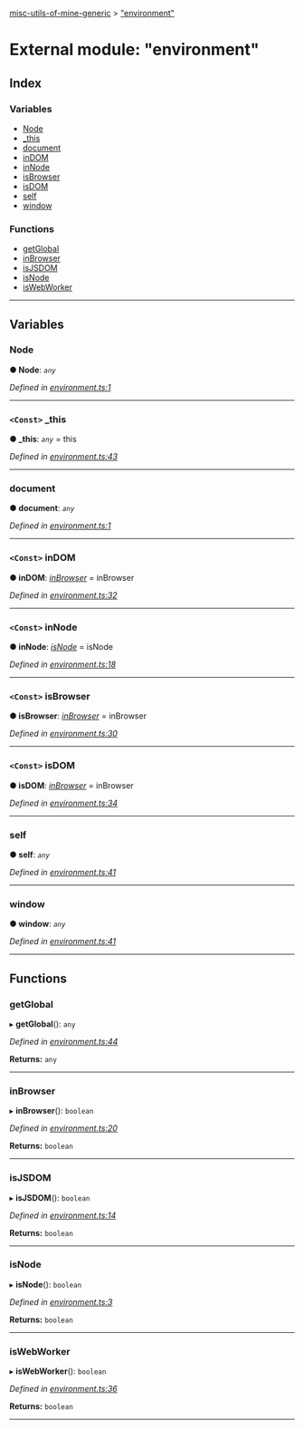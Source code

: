 [misc-utils-of-mine-generic](../README.md) > ["environment"](../modules/_environment_.md)

# External module: "environment"

## Index

### Variables

* [Node](_environment_.md#node)
* [_this](_environment_.md#_this)
* [document](_environment_.md#document)
* [inDOM](_environment_.md#indom)
* [inNode](_environment_.md#innode)
* [isBrowser](_environment_.md#isbrowser)
* [isDOM](_environment_.md#isdom)
* [self](_environment_.md#self)
* [window](_environment_.md#window)

### Functions

* [getGlobal](_environment_.md#getglobal)
* [inBrowser](_environment_.md#inbrowser)
* [isJSDOM](_environment_.md#isjsdom)
* [isNode](_environment_.md#isnode)
* [isWebWorker](_environment_.md#iswebworker)

---

## Variables

<a id="node"></a>

###  Node

**● Node**: *`any`*

*Defined in [environment.ts:1](https://github.com/cancerberoSgx/misc-utils-of-mine/blob/06f30f7/misc-utils-of-mine-generic/src/environment.ts#L1)*

___
<a id="_this"></a>

### `<Const>` _this

**● _this**: *`any`* =  this

*Defined in [environment.ts:43](https://github.com/cancerberoSgx/misc-utils-of-mine/blob/06f30f7/misc-utils-of-mine-generic/src/environment.ts#L43)*

___
<a id="document"></a>

###  document

**● document**: *`any`*

*Defined in [environment.ts:1](https://github.com/cancerberoSgx/misc-utils-of-mine/blob/06f30f7/misc-utils-of-mine-generic/src/environment.ts#L1)*

___
<a id="indom"></a>

### `<Const>` inDOM

**● inDOM**: *[inBrowser](_environment_.md#inbrowser)* =  inBrowser

*Defined in [environment.ts:32](https://github.com/cancerberoSgx/misc-utils-of-mine/blob/06f30f7/misc-utils-of-mine-generic/src/environment.ts#L32)*

___
<a id="innode"></a>

### `<Const>` inNode

**● inNode**: *[isNode](_environment_.md#isnode)* =  isNode

*Defined in [environment.ts:18](https://github.com/cancerberoSgx/misc-utils-of-mine/blob/06f30f7/misc-utils-of-mine-generic/src/environment.ts#L18)*

___
<a id="isbrowser"></a>

### `<Const>` isBrowser

**● isBrowser**: *[inBrowser](_environment_.md#inbrowser)* =  inBrowser

*Defined in [environment.ts:30](https://github.com/cancerberoSgx/misc-utils-of-mine/blob/06f30f7/misc-utils-of-mine-generic/src/environment.ts#L30)*

___
<a id="isdom"></a>

### `<Const>` isDOM

**● isDOM**: *[inBrowser](_environment_.md#inbrowser)* =  inBrowser

*Defined in [environment.ts:34](https://github.com/cancerberoSgx/misc-utils-of-mine/blob/06f30f7/misc-utils-of-mine-generic/src/environment.ts#L34)*

___
<a id="self"></a>

###  self

**● self**: *`any`*

*Defined in [environment.ts:41](https://github.com/cancerberoSgx/misc-utils-of-mine/blob/06f30f7/misc-utils-of-mine-generic/src/environment.ts#L41)*

___
<a id="window"></a>

###  window

**● window**: *`any`*

*Defined in [environment.ts:41](https://github.com/cancerberoSgx/misc-utils-of-mine/blob/06f30f7/misc-utils-of-mine-generic/src/environment.ts#L41)*

___

## Functions

<a id="getglobal"></a>

###  getGlobal

▸ **getGlobal**(): `any`

*Defined in [environment.ts:44](https://github.com/cancerberoSgx/misc-utils-of-mine/blob/06f30f7/misc-utils-of-mine-generic/src/environment.ts#L44)*

**Returns:** `any`

___
<a id="inbrowser"></a>

###  inBrowser

▸ **inBrowser**(): `boolean`

*Defined in [environment.ts:20](https://github.com/cancerberoSgx/misc-utils-of-mine/blob/06f30f7/misc-utils-of-mine-generic/src/environment.ts#L20)*

**Returns:** `boolean`

___
<a id="isjsdom"></a>

###  isJSDOM

▸ **isJSDOM**(): `boolean`

*Defined in [environment.ts:14](https://github.com/cancerberoSgx/misc-utils-of-mine/blob/06f30f7/misc-utils-of-mine-generic/src/environment.ts#L14)*

**Returns:** `boolean`

___
<a id="isnode"></a>

###  isNode

▸ **isNode**(): `boolean`

*Defined in [environment.ts:3](https://github.com/cancerberoSgx/misc-utils-of-mine/blob/06f30f7/misc-utils-of-mine-generic/src/environment.ts#L3)*

**Returns:** `boolean`

___
<a id="iswebworker"></a>

###  isWebWorker

▸ **isWebWorker**(): `boolean`

*Defined in [environment.ts:36](https://github.com/cancerberoSgx/misc-utils-of-mine/blob/06f30f7/misc-utils-of-mine-generic/src/environment.ts#L36)*

**Returns:** `boolean`

___

